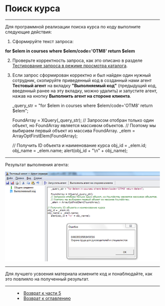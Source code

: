 # Поиск курса
***

Для программной реализации поиска курса по коду выполните следующие действия:

1. Сформируйте текст запроса:

**for $elem in courses where $elem/code='OTM8' return $elem**

2. Проверьте корректность запроса, как это описано в разделе [Тестирование запроса в режиме просмотра каталога](XQuery_control.md).

3. Если запрос сформирован корректно и был найден один нужный сотрудник, скопируйте приведенный код в созданный нами агент **Тестовый агент** на вкладку **"Выполняемый код"** (предыдущий код, введенный ранее на эту вкладку, можно удалить) и запустите агент, нажав на кнопку **Выполнить агент на стороне клиента**.

    _query_str = "for $elem in courses where $elem/code='OTM8' return $elem";
    
    FoundArray = XQuery(_query_str);
    // Запросом отобран только один объект, но FoundArray является массивом объектов.
    // Поэтому мы выбираем первый объект из массива FoundArray.
    _elem = ArrayOptFirstElem(FoundArray);

    // Получить ID объекта и наименование курса
    obj_id = _elem.id;
    obj_name = _elem.name;
    alert(obj_id + "\n" + obj_name);

---

Результат выполнения агента:

![](course03.png)

---

Для лучшего усвоения материала измените код и понаблюдайте, как это повлияло на полученный результат.


***

<dd><li> <a href="5_practical_realization.md"> Возврат к части 5</a></dd>

<dd><li> <a href="README.md"> Возврат к оглавлению</a></dd>
